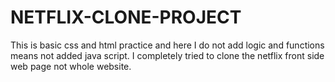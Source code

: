 # NETFLIX-CLONE-PROJECT
 This is basic css and html practice and here I do not add logic and functions means not added java script. I completely tried to clone the netflix  front side web page not whole website.
